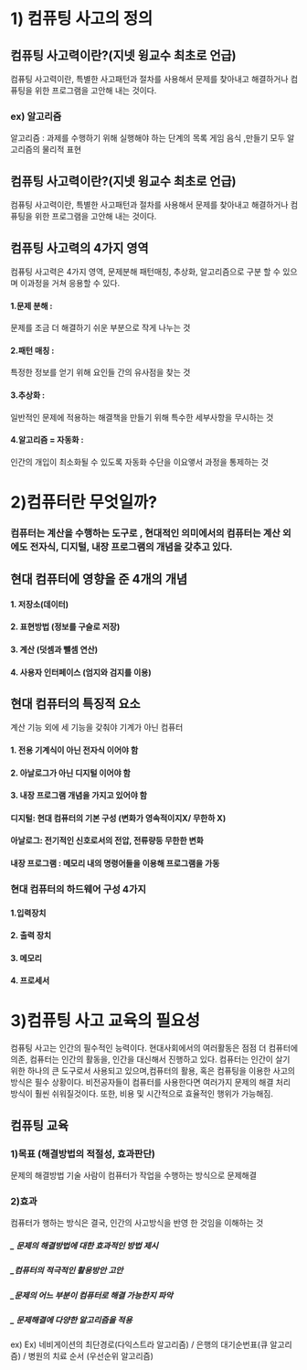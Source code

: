 
# 1) 컴퓨팅 사고의 정의 

## 컴퓨팅 사고력이란?(지넷 윙교수 최초로 언급)
컴퓨팅 사고력이란, 특별한 사고패턴과 절차를 사용해서 문제를 찾아내고 해결하거나 
컴퓨팅을 위한 프로그램을 고안해 내는 것이다.

### ex) 알고리즘
알고리즘 : 과제를 수행하기 위해 실행해야 하는 단계의 목록 
게임 음식 ,만들기 모두 알고리즘의 물리적 표현 

## 컴퓨팅 사고력이란?(지넷 윙교수 최초로 언급)
컴퓨팅 사고력이란, 특별한 사고패턴과 절차를 사용해서 문제를 찾아내고 해결하거나 
컴퓨팅을 위한 프로그램을 고안해 내는 것이다.

## 컴퓨팅 사고력의  4가지 영역
컴퓨팅 사고력은 4가지 영역, 
문제분해 패턴매칭, 추상화, 알고리즘으로 구분 할 수 있으며 이과정을 거쳐 응용할 수 있다.

#### 1.문제 분해 : 
문제를 조금 더 해결하기 쉬운 부분으로 작게 나누는 것 

#### 2.패턴 매칭 : 
특정한 정보를 얻기 위해 요인들 간의 유사점을 찾는 것 

#### 3.추상화 : 
일반적인 문제에 적용하는 해결책을 만들기 위해 특수한 세부사항을 무시하는 것

#### 4.알고리즘 = 자동화 : 
인간의 개입이 최소화될 수 있도록 자동화 수단을 이요앻서 과정을 통제하는 것









# 2)컴퓨터란 무엇일까?
### 컴퓨터는 계산을 수행하는 도구로 , 현대적인 의미에서의 컴퓨터는 계산 외에도 전자식, 디지털, 내장 프로그램의 개념을 갖추고 있다. 

##  현대 컴퓨터에 영향을 준 4개의 개념 
#### 1. 저장소(데이터) 
#### 2. 표현방법 (정보를 구슬로 저장)
#### 3. 계산 (덧셈과 뺄셈 연산)
#### 4. 사용자 인터페이스 (엄지와 검지를 이용)


## 현대 컴퓨터의 특징적 요소 
계산 기능 외에 세 기능을 갖춰야 기계가 아닌 컴퓨터 

#### 1. 전용 기계식이 아닌 전자식 이어야 함 
#### 2. 아날로그가 아닌 디지털 이어야 함 
#### 3. 내장 프로그램 개념을 가지고 있어야 함


#### 디지털: 현대 컴퓨터의 기본 구성 (변화가 영속적이지X/ 무한하 X)
#### 아날로그: 전기적인 신호로서의 전압, 전류량등 무한한 변화 

#### 내장 프로그램 : 메모리 내의 명령어들을 이용해 프로그램을 가동 

### 현대 컴퓨터의 하드웨어 구성 4가지 
#### 1.입력장치 
#### 2. 출력 장치 
#### 3. 메모리
#### 4. 프로세서 



# 3)컴퓨팅 사고 교육의 필요성

컴퓨팅 사고는 인간의 필수적인 능력이다. 
현대사회에서의 여러활동은 점점 더 컴퓨터에 의존, 컴퓨터는 인간의 활동을, 인간을 대신해서 진행하고 있다.
컴퓨터는 인간이 살기 위한 하나의 큰 도구로서 사용되고 있으며,컴퓨터의 활용, 혹은 컴퓨팅을 이용한 사고의 방식은 필수 상황이다.
비전공자들이 컴퓨터를 사용한다면 여러가지 문제의 해결 처리 방식이 훨씬 쉬워질것이다. 
또한, 비용 및 시간적으로 효율적인 행위가 가능해짐.

## 컴퓨팅 교육
### 1)목표 (해결방법의 적절성, 효과판단)
문제의 해결방법 기술 사람이 컴퓨터가 작업을 수행하는 방식으로 문제해결 
### 2)효과
컴퓨터가 행하는 방식은 결국, 인간의 사고방식을 반영 한 것임을 이해하는 것 

##### _ 문제의 해결방법에 대한 효과적인 방법 제시 
##### _컴퓨터의 적극적인 활용방안 고안 
##### _문제의 어느 부분이 컴퓨터로 해결 가능한지 파악
##### _ 문제해결에 다양한 알고리즘을 적용

ex) Ex) 네비게이션의 최단경로(다익스트라 알고리즘) / 은행의 대기순번표(큐 알고리즘) / 병원의 치료 순서 (우선순위 알고리즘)
























